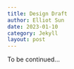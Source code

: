 ```yaml
---
title: Design Draft
author: Elliot Sun
date: 2023-01-10
category: Jekyll
layout: post
---
```


To be continued...